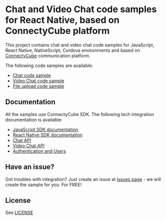 # Chat and Video Chat code samples for React Native, based on ConnectyCube platform

This project contains chat and video chat code samples for JavaScript, React Native, NativeScript, Cordova environments and based on [ConnectyCube](https://connectycube.com/) communication platform.

The following code samples are available:


- [Chat code sample](https://github.com/ConnectyCube/connectycube-reactnative-samples/tree/master/RNChat)
- [Video Chat code sample](https://github.com/ConnectyCube/connectycube-reactnative-samples/tree/master/RNVideoChat)
- [File upload code sample](https://github.com/ConnectyCube/connectycube-reactnative-samples/tree/master/RNUploadFiles)

## Documentation

All the samples use ConnectyCube SDK. The following tech integration documentation is available:

- [JavaScript SDK documentation](https://developers.connectycube.com/js/)
- [React Native SDK documentation](https://developers.connectycube.com/reactnative/)
- [Chat API](https://developers.connectycube.com/js/messaging)
- [Video Chat API](https://developers.connectycube.com/js/videocalling)
- [Authentication and Users](https://developers.connectycube.com/js/authentication-and-users)

## Have an issue?

Got troubles with integration? Just create an issue at [Issues page](https://github.com/ConnectyCube/connectycube-reactnative-samples/issues) - we will create the sample for you. For FREE!

## License

See [LICENSE](LICENSE)
